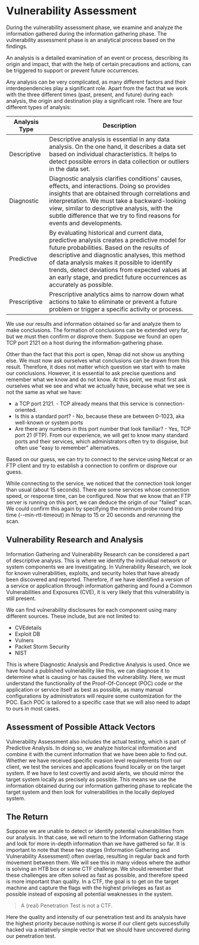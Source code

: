 # Vulnerability Assessment

During the vulnerability assessment phase, we examine and analyze the information gathered during the information gathering phase. The vulnerability assessment phase is an analytical process based on the findings.

An analysis is a detailed examination of an event or process, describing its origin and impact, that with the help of certain precautions and actions, can be triggered to support or prevent future occurrences.

Any analysis can be very complicated, as many different factors and their interdependencies play a significant role. Apart from the fact that we work with the three different times (past, present, and future) during each analysis, the origin and destination play a significant role. There are four different types of analysis:

| Analysis Type | Description                                                                                                                                                                                                                                                                                                                                                             |
| ------------- | ----------------------------------------------------------------------------------------------------------------------------------------------------------------------------------------------------------------------------------------------------------------------------------------------------------------------------------------------------------------------- |
| Descriptive   | Descriptive analysis is essential in any data analysis. On the one hand, it describes a data set based on individual characteristics. It helps to detect possible errors in data collection or outliers in the data set.                                                                                                                                                |
| Diagnostic    | Diagnostic analysis clarifies conditions' causes, effects, and interactions. Doing so provides insights that are obtained through correlations and interpretation. We must take a backward-looking view, similar to descriptive analysis, with the subtle difference that we try to find reasons for events and developments.                                           |
| Predictive    | By evaluating historical and current data, predictive analysis creates a predictive model for future probabilities. Based on the results of descriptive and diagnostic analyses, this method of data analysis makes it possible to identify trends, detect deviations from expected values at an early stage, and predict future occurrences as accurately as possible. |
| Prescriptive  | Prescriptive analytics aims to narrow down what actions to take to eliminate or prevent a future problem or trigger a specific activity or process.                                                                                                                                                                                                                     |

We use our results and information obtained so far and analyze them to make conclusions. The formation of conclusions can be extended very far, but we must then confirm or disprove them. Suppose we found an open TCP port 2121 on a host during the information-gathering phase.

Other than the fact that this port is open, Nmap did not show us anything else. We must now ask ourselves what conclusions can be drawn from this result. Therefore, it does not matter which question we start with to make our conclusions. However, it is essential to ask precise questions and remember what we know and do not know. At this point, we must first ask ourselves what we see and what we actually have, because what we see is not the same as what we have:

- a TCP port 2121. - TCP already means that this service is connection-oriented.
- Is this a standard port? - No, because these are between 0-1023, aka well-known or system ports
- Are there any numbers in this port number that look familiar? - Yes, TCP port 21 (FTP). From our experience, we will get to know many standard ports and their services, which administrators often try to disguise, but often use "easy to remember" alternatives.

Based on our guess, we can try to connect to the service using Netcat or an FTP client and try to establish a connection to confirm or disprove our guess.

While connecting to the service, we noticed that the connection took longer than usual (about 15 seconds). There are some services whose connection speed, or response time, can be configured. Now that we know that an FTP server is running on this port, we can deduce the origin of our "failed" scan. We could confirm this again by specifying the minimum probe round trip time (--min-rtt-timeout) in Nmap to 15 or 20 seconds and rerunning the scan.

## Vulnerability Research and Analysis

Information Gathering and Vulnerability Research can be considered a part of descriptive analysis. This is where we identify the individual network or system components we are investigating. In Vulnerability Research, we look for known vulnerabilities, exploits, and security holes that have already been discovered and reported. Therefore, if we have identified a version of a service or application through information gathering and found a Common Vulnerabilities and Exposures (CVE), it is very likely that this vulnerability is still present.

We can find vulnerability disclosures for each component using many different sources. These include, but are not limited to:

- CVEdetails
- Exploit DB
- Vulners
- Packet Storm Security
- NIST

This is where Diagnostic Analysis and Predictive Analysis is used. Once we have found a published vulnerability like this, we can diagnose it to determine what is causing or has caused the vulnerability. Here, we must understand the functionality of the Proof-Of-Concept (POC) code or the application or service itself as best as possible, as many manual configurations by administrators will require some customization for the POC. Each POC is tailored to a specific case that we will also need to adapt to ours in most cases.

## Assessment of Possible Attack Vectors

Vulnerability Assessment also includes the actual testing, which is part of Predictive Analysis. In doing so, we analyze historical information and combine it with the current information that we have been able to find out. Whether we have received specific evasion level requirements from our client, we test the services and applications found locally or on the target system. If we have to test covertly and avoid alerts, we should mirror the target system locally as precisely as possible. This means we use the information obtained during our information gathering phase to replicate the target system and then look for vulnerabilities in the locally deployed system.

## The Return

Suppose we are unable to detect or identify potential vulnerabilities from our analysis. In that case, we will return to the Information Gathering stage and look for more in-depth information than we have gathered so far. It is important to note that these two stages (Information Gathering and Vulnerability Assessment) often overlap, resulting in regular back and forth movement between them. We will see this in many videos where the author is solving an HTB box or some CTF challenge. We should remember that these challenges are often solved as fast as possible, and therefore speed is more important than quality. In a CTF, the goal is to get on the target machine and capture the flags with the highest privileges as fast as possible instead of exposing all potential weaknesses in the system.

> A (real) Penetration Test is not a CTF.

Here the quality and intensity of our penetration test and its analysis have the highest priority because nothing is worse if our client gets successfully hacked via a relatively simple vector that we should have uncovered during our penetration test.
